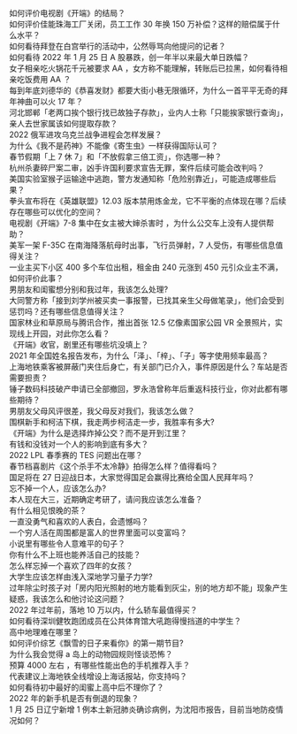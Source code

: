 如何评价电视剧《开端》的结局？  
如何评价佳能珠海工厂关闭，员工工作 30 年换 150 万补偿？这样的赔偿属于什么水平？  
如何看待拜登在白宫举行的活动中，公然辱骂向他提问的记者？  
如何看待 2022 年 1 月 25 日 A 股暴跌，创一年半以来最大单日跌幅？  
女子相亲吃火锅花千元被要求 AA ，女方称不能理解，转账后已拉黑，如何看待相亲吃饭费用 AA ？  
每到年底刘德华的《恭喜发财》都要大街小巷无限循环，为什么一首平平无奇的拜年神曲可以火 17 年？  
河北邯郸「老两口挨个银行找已故独子存款」，业内人士称「只能挨家银行查询」，亲人去世家属该如何提取存款？  
2022 俄军进攻乌克兰战争进程会怎样发展？  
为什么《我不是药神》不能像《寄生虫》一样获得国际认可？  
春节假期「上 7 休 7」和「不放假拿三倍工资」，你选哪一种？  
杭州杀妻碎尸案二审，凶手许国利要求宣告无罪，案件后续可能会改判吗？  
美国实验室猴子运输途中逃跑，警方发通知称「危险别靠近」，可能造成哪些后果？  
拳头宣布将在《英雄联盟》12.03 版本禁用炼金龙，它不平衡的点体现在哪？后续存在哪些可以优化的空间？  
电视剧《开端》7-8 集中在女主被大婶杀害时 ，为什么公交车上没有人提供帮助？  
美军一架 F-35C 在南海降落航母时出事，飞行员弹射，7 人受伤，有哪些信息值得关注？  
一业主买下小区 400 多个车位出租，租金由 240 元涨到 450 元引众业主不满，如何评价此事？  
男朋友和闺蜜想分别和我过年，我该怎么处理?  
大同警方称「接到刘学州被买卖一事报警，已找其亲生父母做笔录」，他们会受到惩罚吗？还有哪些信息值得关注？  
国家林业和草原局与腾讯合作，推出首张 12.5 亿像素国家公园 VR 全景照片，实现线上开园，对此你怎么看？  
《开端》收官，剧里还有哪些坑没填上？  
2021 年全国姓名报告发布，为什么「泽」、「梓」、「子」等字使用频率最高？  
上海地铁乘客被屏蔽门夹住后身亡，有关部门已介入，事件原因是什么？车站是否需要担责？  
锤子数码科技破产申请已全部撤回，罗永浩曾称年后重返科技行业，你对此都有哪些期待？  
男朋友父母风评很差，我父母反对我们，我该怎么做？  
围棋新手和柯洁下棋，我走两步柯洁走一步，我胜率有多大?  
《开端》为什么是选择炸掉公交？而不是开到江里？  
有钱和没钱对一个人的影响到底有多大？  
2022 LPL 春季赛的 TES 问题出在哪？  
春节档喜剧片《这个杀手不太冷静》拍得怎么样？值得看吗？  
国足将在 27 日迎战日本，大家觉得国足会赢得比赛给全国人民拜年吗？  
忘不掉一个人，应该怎么办?  
本人现在大三，近期确定考研了，请问我应该怎么准备？  
有什么相见恨晚的茶？  
一直没勇气和喜欢的人表白，会遗憾吗？  
一个穷人活在周围都是富人的世界里面可以变富吗？  
小说里有哪些令人意难平的句子？  
你有什么不上班也能养活自己的技能？  
怎么样忘掉一个喜欢了四年的女孩？  
大学生应该怎样由浅入深地学习量子力学?  
过年除尘时孩子对「房内阳光照射的地方能看到灰尘，别的地方却不能」现象产生疑惑，我该怎么和他讨论这问题？  
2022 年过年前，落地 10 万以内，什么轿车最值得买？  
如何看待深圳健牧跑团成员在公共体育馆大吼跑得慢挡道的中学生？  
高中地理难在哪里？  
如何评价综艺《飘雪的日子来看你》的第一期节目?  
为什么我会觉得 a 岛上的动物园规则怪谈恐怖？  
预算 4000 左右 ，有哪些性能出色的手机推荐入手？  
代表建议上海地铁全线增设上海话报站，你支持吗？  
如何看待初中最好的闺蜜上高中后不理你了？  
2022 年的新手机是否有倒退的现象？  
1 月 25 日辽宁新增 1 例本土新冠肺炎确诊病例，为沈阳市报告，目前当地防疫情况如何？  
